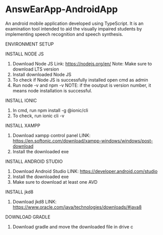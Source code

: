 # AnswEarApp-AndroidApp

An android mobile application developed using TypeScript. It is an examination tool intended to aid the visually impaired students by implementing speech recognition and speech synthesis.

ENVIRONMENT SETUP

INSTALL NODE JS
  1. Download Node JS Link: https://nodejs.org/en/ Note: Make sure to download LTS version
  2. Install downloaded Node JS
  3. To check if Node JS is successfully installed open cmd as admin
  4. Run node -v and npm -v NOTE: if the ooutput is version number, it means node installation is successful.

INSTALL IONIC
  1. In cmd, run npm install -g @ionic/cli
  2. To check, run ionic cli -v

INSTALL XAMPP
  1. Download xampp control panel LINK: https://en.softonic.com/download/xampp-windows/windows/post-download
  2. Install the downloaded exe

INSTALL ANDROID STUDIO
  1. Download Android Studio LINK: https://developer.android.com/studio
  2. Install the downloaded exe
  3. Make sure to download at least one AVD

INSTALL jkd8
  1. Download jkd8 LINK: https://www.oracle.com/java/technologies/downloads/#java8

DOWNLOAD GRADLE
  1. Download gradle and move the downloaded file in drive c
